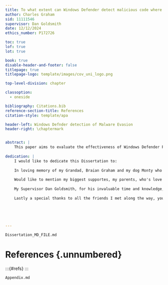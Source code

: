 ```yaml
--- 
title: To what extent can Windows Defender detect malicious code where evasion techniques are used?
author: Charles Graham
sid: 11111546
supervisor: Dan Goldsmith
date: 12/12/2024
ethics_number: P172726

toc: true
lof: true
lot: true

book: true
disable-header-and-footer: false
titlepage: true
titlepage-logo: template/images/cov_uni_logo.png

top-level-division: chapter

classoption:
  - oneside

bibliography: Citations.bib
reference-section-title: References
citation-style: template/apa

header-left: Windows Defnder detection of Malware Evasion
header-right: \chaptermark


abstract: |
    This paper aims to evaluate the effectiveness of Windows Defender Protection mechanisms where evasion techniques are used. We discuss the current protection mechanisms in place to detect malicious files, as well as the evasion techniques used to bypass such protections. Through the usage of off-the-shelf tools and custom code, payloads were generated and placed onto an up-to-date Windows 10 machine and tested against Windows Defender. The experiment was successful in evading AV, tools such as AVET and Msfvenom had little success, but Scarecrow was able to defeat Defender through the use of self-signing and Living of The Land techniques. The results highlighted gaps between public tools and 0-Day handcrafted payloads, confirming the severity that custom payloads could impose in the ongoing battle between Virus and Anti-virus developers. With over 560,000 new malware detections each day, understanding the current level to which we are exposed to malicious viruses is crucial.
    
dedication: |
    I would like to dedicate this Dissertation to:
    
    In loving memory of my Grandad, Braian Graham and my dog Monty who sadly were lost while at University. 
    
    Would like to mention my biggest supportes, my parents, who's love and support pushed me through school and guided me to achieve my greatest work, and pick me up when i was down.
    
    My Supervisor Dan Goldsmith, for his invaluable time and knowledge, the electric attitude he bought to the classroom always to do great work.
    
    Lastly a special thanks to all the friends I met along the way, your love and support never failed to make me smile.
    
    
    
    

---
```



```{.include}
Dissertation_MD_FILE.md
```
# References {.unnumbered}

:::{#refs}
:::



```{.include}
Appendix.md
```
